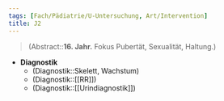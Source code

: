 ```yaml
---
tags: [Fach/Pädiatrie/U-Untersuchung, Art/Intervention]
title: J2
---
```

> (Abstract::**16. Jahr.** Fokus Pubertät, Sexualität, Haltung.)
- **Diagnostik**
	- (Diagnostik::Skelett, Wachstum)
	- (Diagnostik::[[RR]])
	- (Diagnostik::[[Urindiagnostik]])